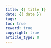 ```yaml
---
title: {{ title }}
date: {{ date }}
tags:
toc: true
reward: true
copyright: true
article_type: 0
---
```

